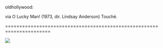 <!--
id: 470786675
link: http://tumblr.atmos.org/post/470786675/oldhollywood-via-o-lucky-man-1973-dir
slug: oldhollywood-via-o-lucky-man-1973-dir
date: Wed Mar 24 2010 13:04:52 GMT-0700 (PDT)
publish: 2010-03-024
tags: 
title: oldhollywood:

via O Lucky Man! (1973, dir. Lindsay Anderson)
Touché.

-->


oldhollywood:

via O Lucky Man! (1973, dir. Lindsay Anderson)
Touché.

======================================================================

![](http://www.tumblr.com/photo/1280/atmos/470786675/1/tumblr_kzgofvcVrv1qzdvhi)

